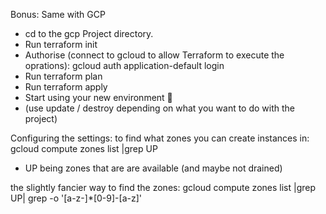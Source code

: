 Bonus: Same with GCP

- cd to the gcp Project directory.
- Run terraform init
- Authorise (connect to gcloud to allow Terraform to execute the oprations): gcloud auth application-default login
- Run terraform plan
- Run terraform apply
- Start using your new environment 🙂
- (use update / destroy depending on what you want to do with the project)

Configuring the settings:
to find what zones you can create instances in: 
gcloud compute zones list |grep UP
- UP being zones that are are available (and maybe not drained)

the slightly fancier way to find the zones: 
gcloud compute zones list |grep UP| grep -o '[a-z\-]*[0-9]\-[a-z]'


